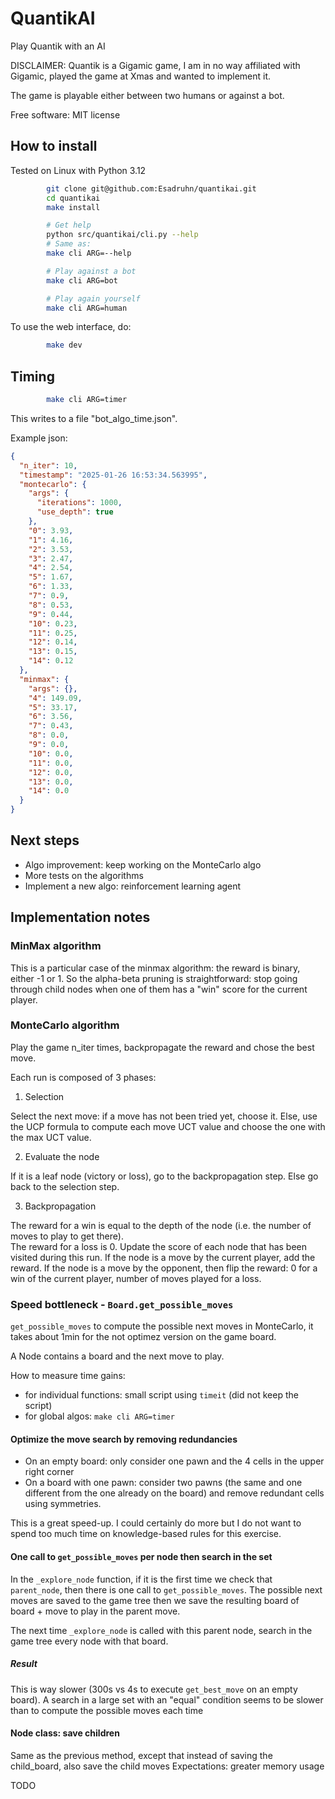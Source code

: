 
# QuantikAI


Play Quantik with an AI

DISCLAIMER: Quantik is a Gigamic game, I am in no way affiliated with Gigamic, played the game at Xmas and wanted to implement it.

The game is playable either between two humans or against a bot.

Free software: MIT license

## How to install


Tested on Linux with Python 3.12

```bash
        git clone git@github.com:Esadruhn/quantikai.git
        cd quantikai
        make install

        # Get help
        python src/quantikai/cli.py --help
        # Same as:
        make cli ARG=--help

        # Play against a bot
        make cli ARG=bot

        # Play again yourself
        make cli ARG=human
```

To use the web interface, do:

```bash
        make dev
```

Timing
------

```bash
        make cli ARG=timer
```

This writes to a file "bot_algo_time.json".

Example json:

```json
{
  "n_iter": 10,
  "timestamp": "2025-01-26 16:53:34.563995",
  "montecarlo": {
    "args": {
      "iterations": 1000,
      "use_depth": true
    },
    "0": 3.93,
    "1": 4.16,
    "2": 3.53,
    "3": 2.47,
    "4": 2.54,
    "5": 1.67,
    "6": 1.33,
    "7": 0.9,
    "8": 0.53,
    "9": 0.44,
    "10": 0.23,
    "11": 0.25,
    "12": 0.14,
    "13": 0.15,
    "14": 0.12
  },
  "minmax": {
    "args": {},
    "4": 149.09,
    "5": 33.17,
    "6": 3.56,
    "7": 0.43,
    "8": 0.0,
    "9": 0.0,
    "10": 0.0,
    "11": 0.0,
    "12": 0.0,
    "13": 0.0,
    "14": 0.0
  }
}
```

## Next steps

- Algo improvement: keep working on the MonteCarlo algo
- More tests on the algorithms
- Implement a new algo: reinforcement learning agent

## Implementation notes

### MinMax algorithm

This is a particular case of the minmax algorithm: the reward is binary, either -1 or 1.
So the alpha-beta pruning is straightforward: stop going through child nodes when one of them
has a "win" score for the current player.

### MonteCarlo algorithm

Play the game n_iter times, backpropagate the reward and chose the best move.

Each run is composed of 3 phases:

1. Selection

  Select the next move: if a move has not been tried yet, choose it. Else, use the UCP formula to compute
  each move UCT value and choose the one with the max UCT value.

2. Evaluate the node

  If it is a leaf node (victory or loss), go to the backpropagation step. Else go back to the selection step.

3. Backpropagation

  The reward for a win is equal to the depth of the node (i.e. the number of moves to play to get there).  
  The reward for a loss is 0.
  Update the score of each node that has been visited during this run. If the node is a move by the current player, add the reward.
  If the node is a move by the opponent, then flip the reward: 0 for a win of the current player, number of moves played for a loss.

### Speed bottleneck - `Board.get_possible_moves`

`get_possible_moves` to compute the possible next moves in MonteCarlo, it takes about 1min for
the not optimez version on the game board.

A Node contains a board and the next move to play.

How to measure time gains:

- for individual functions: small script using `timeit` (did not keep the script)
- for global algos: `make cli ARG=timer`

#### Optimize the move search by removing redundancies

- On an empty board: only consider one pawn and the 4 cells in the upper right corner
- On a board with one pawn: consider two pawns (the same and one different from the one already on the board) and
  remove redundant cells using symmetries.

This is a great speed-up. I could certainly do more but I do not want to spend too much time on knowledge-based rules
for this exercise.

#### One call to `get_possible_moves` per node then search in the set

In the `_explore_node` function, if it is the first time we check that `parent_node`, then there
is one call to `get_possible_moves`. The possible next moves are saved to the game tree then we save the
resulting board of board + move to play in the parent move.

The next time `_explore_node` is called with this parent node, search in the game tree every node with that board.

##### Result

This is way slower (300s vs 4s to execute `get_best_move` on an empty board). A search in a large set with an
"equal" condition seems to be slower than to compute the possible moves each time

#### Node class: save children

Same as the previous method, except that instead of saving the child_board, also save the child moves
Expectations: greater memory usage

TODO

